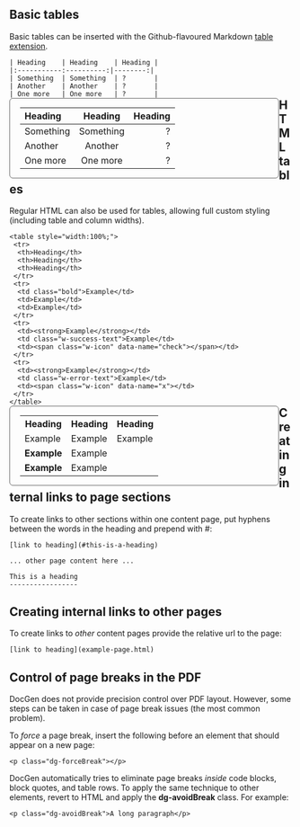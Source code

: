 ﻿<style>
.container {
  box-sizing: border-box;
  float:left;
  width: 480px;
}
.codeContainer {
  margin: 0 20px 0 0;
}
.codeContainer pre {
  margin: 0;
}
.codeContainer code {
}
.codeContainer p {
  margin: 0;
  padding: 0;
}
.exampleContainer {
  margin: 0;
  border: 1px solid #666;
  border-radius: 6px;
  padding: 0 18px 0 18px;
}
.exampleContainer img {
  margin-top: 5px;
}
#content table {
  width: 400px!important;
}
.hljs-change {
  background-color: initial!important;
}
</style>

## Basic tables

Basic tables can be inserted with the Github-flavoured Markdown
[table extension](https://help.github.com/articles/github-flavored-markdown/#tables).

<div class="container codeContainer">
<pre><code>| Heading    | Heading    | Heading |
|:-----------:----------:|--------:|
| Something  | Something  | ?       |
| Another    | Another    | ?       |
| One more   | One more   | ?       |</code></pre>
</div>
<div class="container exampleContainer">
<table class="w-table w-fixed w-stripe">
<thead>
<tr>
<th style="text-align:left">Heading</th>
<th style="text-align:center">Heading</th>
<th style="text-align:right">Heading</th>
</tr>
</thead>
<tbody>
<tr>
<td style="text-align:left">Something</td>
<td style="text-align:center">Something</td>
<td style="text-align:right">?</td>
</tr>
<tr>
<td style="text-align:left">Another</td>
<td style="text-align:center">Another</td>
<td style="text-align:right">?</td>
</tr>
<tr>
<td style="text-align:left">One more</td>
<td style="text-align:center">One more</td>
<td style="text-align:right">?</td>
</tr>
</tbody>
</table>
</div><br class="w-clear"/>

## HTML tables

Regular HTML can also be used for tables, allowing full custom styling (including table and column widths).

<div class="container codeContainer">
<pre><code>&lt;table style=&quot;width:100%;&quot;&gt;
 &lt;tr&gt;
  &lt;th&gt;Heading&lt;/th&gt;
  &lt;th&gt;Heading&lt;/th&gt;
  &lt;th&gt;Heading&lt;/th&gt;
 &lt;/tr&gt;
 &lt;tr&gt;
  &lt;td class=&quot;bold&quot;&gt;Example&lt;/td&gt;
  &lt;td&gt;Example&lt;/td&gt;
  &lt;td&gt;Example&lt;/td&gt;
 &lt;/tr&gt;
 &lt;tr&gt;
  &lt;td&gt;&lt;strong&gt;Example&lt;/strong&gt;&lt;/td&gt;
  &lt;td class=&quot;w-success-text&quot;&gt;Example&lt;/td&gt;
  &lt;td&gt;&lt;span class=&quot;w-icon&quot; data-name=&quot;check&quot;&gt;&lt;/span&gt;&lt;/td&gt;
 &lt;/tr&gt;
 &lt;tr&gt;
  &lt;td&gt;&lt;strong&gt;Example&lt;/strong&gt;&lt;/td&gt;
  &lt;td class=&quot;w-error-text&quot;&gt;Example&lt;/td&gt;
  &lt;td&gt;&lt;span class=&quot;w-icon&quot; data-name=&quot;x&quot;&gt;&lt;/td&gt;
 &lt;/tr&gt;
&lt;/table&gt;</code></pre>
</div>
<div class="container exampleContainer">
<table style="width:100%;">
 <tr>
  <th>Heading</th>
  <th>Heading</th>
  <th>Heading</th>
 </tr>
 <tr>
  <td class="bold">Example</td>
  <td>Example</td>
  <td>Example</td>
 </tr>
 <tr>
  <td><strong>Example</strong></td>
  <td class="w-success-text">Example</td>
  <td><span class="dgIcon" data-name="check"></span></td>
 </tr>
 <tr>
  <td><strong>Example</strong></td>
  <td class="w-error-text">Example</td>
  <td><span class="dgIcon" data-name="x"></span></td>
 </tr>
</table>
</div><br class="w-clear"/>

## Creating internal links to page sections

To create links to other sections within one content page, put hyphens between the words in the heading and prepend with #:

	[link to heading](#this-is-a-heading)

	... other page content here ...

	This is a heading
	-----------------

## Creating internal links to other pages

To create links to *other* content pages provide the relative url to the page:

	[link to heading](example-page.html)

## Control of page breaks in the PDF

DocGen does not provide precision control over PDF layout. However, some steps can be taken in case of page break
issues (the most common problem).

To *force* a page break, insert the following before an element that should appear on a new page:

	<p class="dg-forceBreak"></p>

DocGen automatically tries to eliminate page breaks *inside* code blocks, block quotes, and table rows.
To apply the same technique to other elements, revert to HTML and apply the **dg-avoidBreak** class. For example:

	<p class="dg-avoidBreak">A long paragraph</p>